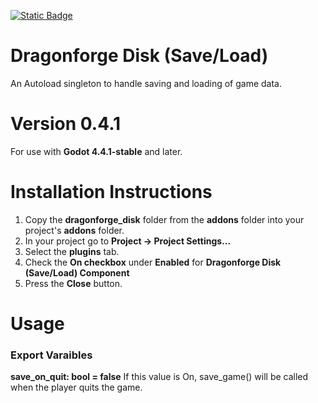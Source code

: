 [![Static Badge](https://img.shields.io/badge/Godot%20Engine-4.4.1.stable-blue?style=plastic&logo=godotengine)](https://godotengine.org/)
# Dragonforge Disk (Save/Load)
An Autoload singleton to handle saving and loading of game data.
# Version 0.4.1
For use with **Godot 4.4.1-stable** and later.
# Installation Instructions
1. Copy the **dragonforge_disk** folder from the **addons** folder into your project's **addons** folder.
2. In your project go to **Project -> Project Settings...**
3. Select the **plugins** tab.
4. Check the **On checkbox** under **Enabled** for **Dragonforge Disk (Save/Load) Component**
5. Press the **Close** button.
# Usage
### Export Varaibles
**save_on_quit: bool = false** If this value is On, save_game() will be called when the player quits the game.
